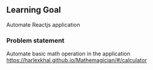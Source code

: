 ## Learning Goal
Automate Reactjs application

### Problem statement
Automate basic math operation in the application https://harlexkhal.github.io/Mathemagician/#/calculator

